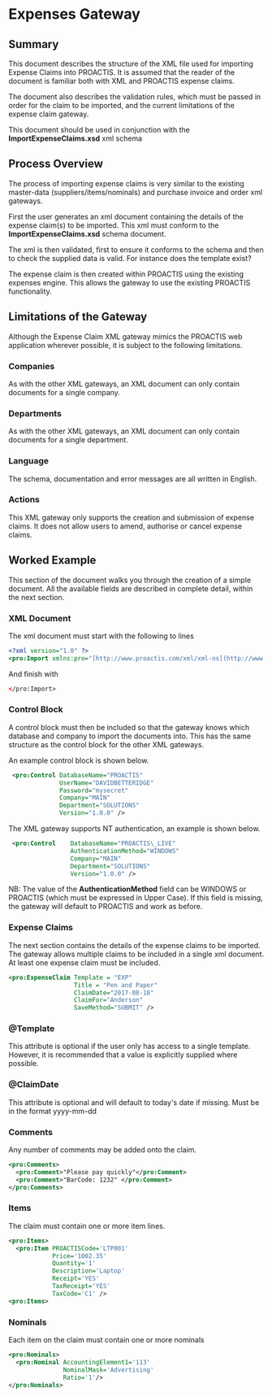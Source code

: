 # Expenses Gateway

## Summary

This document describes the structure of the XML file used for importing Expense Claims into PROACTIS.  It is assumed that the reader of the document is familiar both with XML and PROACTIS expense claims.

The document also describes the validation rules, which must be passed in order for the claim to be imported, and the current limitations of the expense claim gateway.

This document should be used in conjunction with the __ImportExpenseClaims.xsd__ xml schema


## Process Overview

The process of importing expense claims is very similar to the existing master-data (suppliers/items/nominals) and purchase invoice and order xml gateways.

First the user generates an xml document containing the details of the expense claim(s) to be imported.  This xml must conform to the __ImportExpenseClaims.xsd__ schema document.

The xml is then validated, first to ensure it conforms to the schema and then to check the supplied data is valid.  For instance does the template exist?

The expense claim is then created within PROACTIS using the existing expenses engine.  This allows the gateway to use the existing PROACTIS functionality.


## Limitations of the Gateway

Although the Expense Claim XML gateway mimics the PROACTIS web application wherever possible, it is subject to the following limitations.

### Companies

As with the other XML gateways, an XML document can only contain documents for a single company.

### Departments

As with the other XML gateways, an XML document can only contain documents for a single department.

### Language

The schema, documentation and error messages are all written in English.

### Actions

This XML gateway only supports the creation and submission of expense claims.  It does not allow users to amend, authorise or cancel expense claims.

## Worked Example

This section of the document walks you through the creation of a simple document.  All the available fields are described in complete detail, within the next section.

### XML Document

The xml document must start with the following to lines

```xml
<?xml version="1.0" ?>
<pro:Import xmlns:pro="[http://www.proactis.com/xml/xml-ns](http://www.proactis.com/xml/xml-ns)">
```

And finish with

```xml
</pro:Import>
```

### Control Block

A control block must then be included so that the gateway knows which database and company to import the documents into.  This has the same structure as the control block for the other XML gateways.

An example control block is shown below.

```xml
 <pro:Control DatabaseName="PROACTIS"
              UserName="DAVIDBETTERIDGE"
              Password="mysecret"
              Company="MAIN"
              Department="SOLUTIONS"
              Version="1.0.0" />
```

The XML gateway supports NT authentication, an example is shown below.

```xml
 <pro:Control    DatabaseName="PROACTIS\_LIVE"
                 AuthenticationMethod="WINDOWS"
                 Company="MAIN"
                 Department="SOLUTIONS"
                 Version="1.0.0" />
```

NB: The value of the __AuthenticationMethod__ field can be WINDOWS or PROACTIS (which must be expressed in Upper Case).  If this field is missing, the gateway will default to PROACTIS and work as before.

### Expense Claims

The next section contains the details of the expense claims to be imported.  The gateway allows multiple claims to be included in a single xml document.  At least one expense claim must be included.

```xml
<pro:ExpenseClaim Template = "EXP"
                  Title = "Pen and Paper" 
                  ClaimDate="2017-08-18"
                  ClaimFor="Anderson"
                  SaveMethod="SUBMIT" />  
```

### @Template

This attribute is optional if the user only has access to a single template.  However, it is recommended that a value is explicitly supplied where possible.

### @ClaimDate

This attribute is optional and will default to today's date if missing.  Must be in the format yyyy-mm-dd

### Comments
Any number of comments may be added onto the claim.

```xml
<pro:Comments>
  <pro:Comment>"Please pay quickly"</pro:Comment>
  <pro:Comment>"BarCode: 1232" </pro:Comment>
</pro:Comments>
```

### Items
The claim must contain one or more item lines.

```xml
<pro:Items>
  <pro:Item PROACTISCode='LTP001'
            Price='1002.35'
            Quantity='1'
            Description='Laptop'
            Receipt='YES'
            TaxReceipt='YES'
            TaxCode='C1' />
<pro:Items>
```

### Nominals

Each item on the claim must contain one or more nominals

```xml
<pro:Nominals>
  <pro:Nominal AccountingElement1='113'
               NominalMask='Advertising'
               Ratio='1'/>
</pro:Nominals>
```
